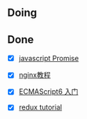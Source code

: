 ## Doing

## Done
- [x] [javascript Promise](http://liubin.github.io/promises-book/)
- [x] [nginx教程](http://openresty.org/download/agentzh-nginx-tutorials-zhcn.html)
- [x] [ECMAScript6 入门](http://es6.ruanyifeng.com/)
- [x] [redux tutorial](http://camsong.github.io/redux-in-chinese/docs/basics/ExampleTodoList.html)

